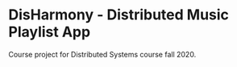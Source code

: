 # DisHarmony - Distributed Music Playlist App

Course project for Distributed Systems course fall 2020.

